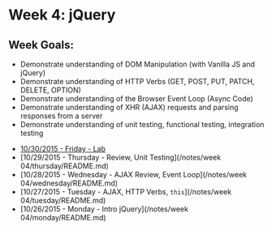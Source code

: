 # Week 4: jQuery

## Week Goals:
- Demonstrate understanding of DOM Manipulation (with Vanilla JS and jQuery)
- Demonstrate understanding of HTTP Verbs (GET, POST, PUT, PATCH, DELETE, OPTION)
- Demonstrate understanding of the Browser Event Loop (Async Code)
- Demonstrate understanding of XHR (AJAX) requests and parsing responses from a server
- Demonstrate understanding of unit testing, functional testing, integration testing



* [10/30/2015 - Friday - Lab](/ABOUT.md#Schedule)
* [10/29/2015 - Thursday - Review, Unit Testing](/notes/week 04/thursday/README.md)
* [10/28/2015 - Wednesday - AJAX Review, Event Loop](/notes/week 04/wednesday/README.md)
* [10/27/2015 - Tuesday - AJAX, HTTP Verbs, `this`](/notes/week 04/tuesday/README.md)
* [10/26/2015 - Monday - Intro jQuery](/notes/week 04/monday/README.md)

<!--
  ## Homework ##
  Thursday, Calculator: https://github.com/theironyard-frontend-nashville/assignments/blob/cohort2/week04/tue/README.md
  Tuesday & Wednesday, Github: https://github.com/theironyard/js-assignments/tree/3c3b8671a9945e85dfa7a13b30d9ad3cb5db9592/APIs/github-api-profile
  Monday, Function Practice: https://github.com/theironyard/js-assignments/tree/3c3b8671a9945e85dfa7a13b30d9ad3cb5db9592/jQuery%20%26%20DOM/js-intro-dom-calculator
-->
